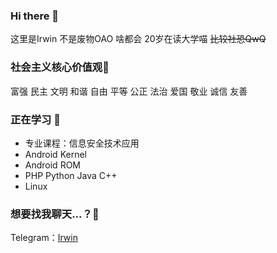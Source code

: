 ### Hi there 👋
这里是Irwin
不是废物OAO 啥都会
20岁在读大学喵 
~~比较社恐QwQ~~  

### 社会主义核心价值观🌱
富强
民主
文明
和谐
自由
平等
公正
法治
爱国
敬业
诚信
友善

### 正在学习 🌱
* 专业课程：信息安全技术应用
* Android Kernel
* Android ROM
* PHP Python Java C++
* Linux

### 想要找我聊天...？💬
Telegram：[Irwin](https://t.me/Irwin_Hs) 



